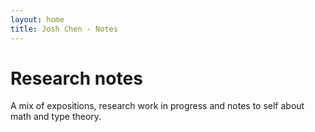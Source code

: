 ```yaml
---
layout: home
title: Josh Chen - Notes
---
```


# Research notes

A mix of expositions, research work in progress and notes to self about math and type theory.
